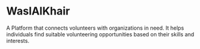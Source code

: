 # WaslAlKhair
A Platform that connects volunteers with organizations in need. It helps individuals find suitable volunteering opportunities based on their skills and interests.
